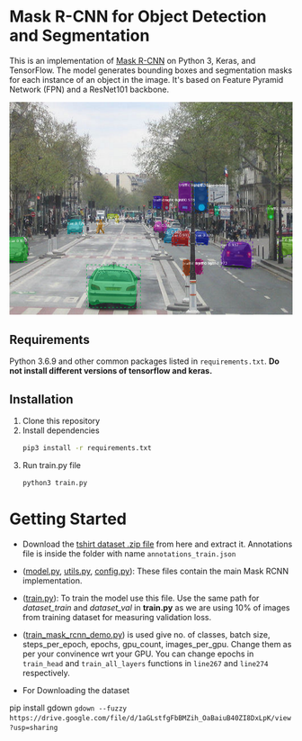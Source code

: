 # Mask R-CNN for Object Detection and Segmentation

This is an implementation of [Mask R-CNN](https://arxiv.org/abs/1703.06870) on Python 3, Keras, and TensorFlow. The model generates bounding boxes and segmentation masks for each instance of an object in the image. It's based on Feature Pyramid Network (FPN) and a ResNet101 backbone.

![Instance Segmentation Sample](assets/street.png)

## Requirements
Python 3.6.9 and other common packages listed in `requirements.txt`. **Do not install different versions of tensorflow and keras.**

## Installation
1. Clone this repository
2. Install dependencies
   ```bash
   pip3 install -r requirements.txt
   ```
3. Run train.py file
   ```bash
   python3 train.py
   ```

# Getting Started
* Download the [tshirt dataset .zip file](https://drive.google.com/file/d/1aGLstfgFbBMZih_OaBaiuB40ZI8DxLpK/view?usp=sharing) from here and extract it. Annotations file is inside the folder with name ``` annotations_train.json ```

* ([model.py](mrcnn/model.py), [utils.py](mrcnn/utils.py), [config.py](mrcnn/config.py)): These files contain the main Mask RCNN implementation. 

* ([train.py](train.py)): To train the model use this file. Use the same path for _dataset_train_ and _dataset_val_ in **train.py** as we are using 10% of images from training dataset for measuring validation loss.

* ([train_mask_rcnn_demo.py](demo/train_mask_rcnn_demo.py)) is used give no. of classes, batch size, steps_per_epoch, epochs, gpu_count, images_per_gpu. Change them as per your convinence wrt your GPU.  You can change epochs in ```train_head``` and ```train_all_layers``` functions in `line267`  and `line274` respectively.

* For Downloading the dataset 

pip install gdown 
 ```gdown --fuzzy https://drive.google.com/file/d/1aGLstfgFbBMZih_OaBaiuB40ZI8DxLpK/view?usp=sharing```


